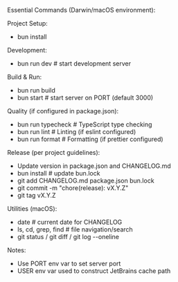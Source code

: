 Essential Commands (Darwin/macOS environment):

Project Setup:
- bun install

Development:
- bun run dev   # start development server

Build & Run:
- bun run build
- bun start      # start server on PORT (default 3000)

Quality (if configured in package.json):
- bun run typecheck   # TypeScript type checking
- bun run lint        # Linting (if eslint configured)
- bun run format      # Formatting (if prettier configured)

Release (per project guidelines):
- Update version in package.json and CHANGELOG.md
- bun install         # update bun.lock
- git add CHANGELOG.md package.json bun.lock
- git commit -m "chore(release): vX.Y.Z"
- git tag vX.Y.Z

Utilities (macOS):
- date                # current date for CHANGELOG
- ls, cd, grep, find  # file navigation/search
- git status / git diff / git log --oneline

Notes:
- Use PORT env var to set server port
- USER env var used to construct JetBrains cache path
